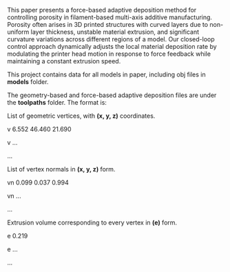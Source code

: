 This paper presents a force-based adaptive deposition method for controlling porosity in filament-based multi-axis additive manufacturing. Porosity often arises in 3D printed structures with curved layers due to non-uniform layer thickness, unstable material extrusion, and significant curvature variations across different regions of a model. Our closed-loop control approach dynamically adjusts the local material deposition rate by modulating the printer head motion in response to force feedback while maintaining a constant extrusion speed.

This project contains data for all models in paper, including obj files in **models** folder.

The geometry-based and force-based adaptive deposition files are under the **toolpaths** folder. The format is:

List of geometric vertices, with **(x, y, z)** coordinates.

v 6.552 	46.460 	21.690

v ...

...

List of vertex normals in **(x, y, z)** form.

vn 0.099 	0.037 	0.994

vn ...

...

Extrusion volume corresponding to every vertex in **(e)** form.

e 0.219

e ...

...

